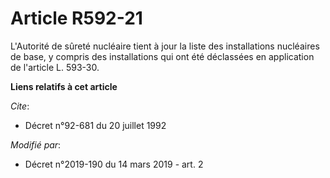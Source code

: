 # Article R592-21

L'Autorité de sûreté nucléaire tient à jour la liste des installations nucléaires de base, y compris des installations qui
ont été déclassées en application de l'article L. 593-30.

**Liens relatifs à cet article**

_Cite_:

  - Décret n°92-681 du 20 juillet 1992

_Modifié par_:

  - Décret n°2019-190 du 14 mars 2019 - art. 2
